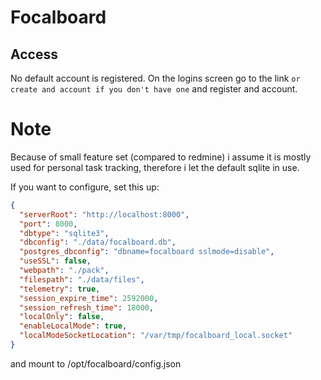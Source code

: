 # Focalboard

## Access

No default account is registered.
On the logins screen go to the link `or create and account if you don't have one`
and register and account.

# Note
Because of small feature set (compared to redmine) i assume it is mostly used
for personal task tracking, therefore i let the default sqlite in use.

If you want to configure, set this up:
```config.json
{
  "serverRoot": "http://localhost:8000",
  "port": 8000,
  "dbtype": "sqlite3",
  "dbconfig": "./data/focalboard.db",
  "postgres_dbconfig": "dbname=focalboard sslmode=disable",
  "useSSL": false,
  "webpath": "./pack",
  "filespath": "./data/files",
  "telemetry": true,
  "session_expire_time": 2592000,
  "session_refresh_time": 18000,
  "localOnly": false,
  "enableLocalMode": true,
  "localModeSocketLocation": "/var/tmp/focalboard_local.socket"
}
```
and mount to /opt/focalboard/config.json
